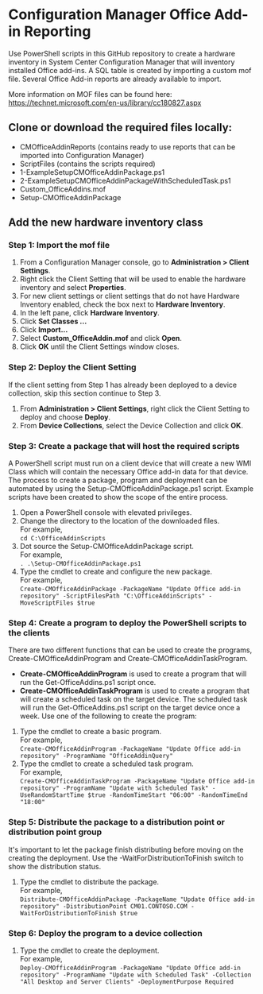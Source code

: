 # **Configuration Manager Office Add-in Reporting**

Use PowerShell scripts in this GitHub repository to create a hardware inventory in System Center Configuration Manager that will inventory installed Office add-ins. 
A SQL table is created by importing a custom mof file. Several Office Add-in reports are already available to import.

More information on MOF files can be found here: https://technet.microsoft.com/en-us/library/cc180827.aspx

## **Clone or download the required files locally:**
*	CMOfficeAddinReports (contains ready to use reports that can be imported into Configuration Manager)
*	ScriptFiles (contains the scripts required)
*	1-ExampleSetupCMOfficeAddinPackage.ps1
*	2-ExampleSetupCMOfficeAddinPackageWithScheduledTask.ps1
*	Custom_OfficeAddins.mof
*	Setup-CMOfficeAddinPackage

## Add the new hardware inventory class
### Step 1: Import the mof file
1. From a Configuration Manager console, go to **Administration > Client Settings**.
2. Right click the Client Setting that will be used to enable the hardware inventory and select **Properties**.
3. For new client settings or client settings that do not have Hardware Inventory enabled, check the box next to **Hardware Inventory**.
4. In the left pane, click **Hardware Inventory**.
5. Click **Set Classes ...**
6. Click **Import...**
7. Select **Custom_OfficeAddin.mof** and click **Open**.
8. Click **OK** until the Client Settings window closes. 

### Step 2: Deploy the Client Setting
If the client setting from Step 1 has already been deployed to a device collection, skip this section continue to Step 3.
1. From **Administration > Client Settings**, right click the Client Setting to deploy and choose **Deploy**.
2. From **Device Collections**, select the Device Collection and click **OK**.

### Step 3: Create a package that will host the required scripts
A PowerShell script must run on a client device that will create a new WMI Class which will contain the necessary Office add-in data for that device.
The process to create a package, program and deployment can be automated by using the Setup-CMOfficeAddinPackage.ps1 script. Example scripts have been created to show the scope of the entire process.

1. Open a PowerShell console with elevated privileges.  
2. Change the directory to the location of the downloaded files.  
	For example,  
	`cd C:\OfficeAddinScripts`
3. Dot source the Setup-CMOfficeAddinPackage script.  
	For example,  
	`. .\Setup-CMOfficeAddinPackage.ps1`
4. Type the cmdlet to create and configure the new package.  
	For example,   
	`Create-CMOfficeAddinPackage -PackageName "Update Office add-in repository" -ScriptFilesPath "C:\OfficeAddinScripts" -MoveScriptFiles $true`

### Step 4: Create a program to deploy the PowerShell scripts to the clients
There are two different functions that can be used to create the programs, Create-CMOfficeAddinProgram and Create-CMOfficeAddinTaskProgram.
* **Create-CMOfficeAddinProgram** is used to create a program that will run the Get-OfficeAddins.ps1 script once.
* **Create-CMOfficeAddinTaskProgram** is used to create a program that will create a scheduled task on the target device. The scheduled task will run the Get-OfficeAddins.ps1 script on the target device once a week.
Use one of the following to create the program:

1. Type the cmdlet to create a basic program.  
	For example,  
	`Create-CMOfficeAddinProgram -PackageName "Update Office add-in repository" -ProgramName "OfficeAddinQuery"`
2. Type the cmdlet to create a scheduled task program.  
	For example,  
	`Create-CMOfficeAddinTaskProgram -PackageName "Update Office add-in repository" -ProgramName "Update with Scheduled Task" -UseRandomStartTime $true -RandomTimeStart "06:00" -RandomTimeEnd "18:00"`

### Step 5: Distribute the package to a distribution point or distribution point group
It's important to let the package finish distributing before moving on the creating the deployment. Use the -WaitForDistributionToFinish switch to show the distribution status.

1. Type the cmdlet to distribute the package.  
	For example,  
	`Distribute-CMOfficeAddinPackage -PackageName "Update Office add-in repository" -DistributionPoint CM01.CONTOSO.COM -WaitForDistributionToFinish $true`

### Step 6: Deploy the program to a device collection
1. Type the cmdlet to create the deployment.  
	For example,  
	`Deploy-CMOfficeAddinProgram -PackageName "Update Office add-in repository" -ProgramName "Update with Scheduled Task" -Collection "All Desktop and Server Clients" -DeploymentPurpose Required`
